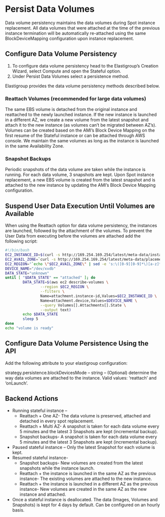 # Persist Data Volumes

Data volume persistency maintains the data volumes during Spot instance replacement. All data volumes that were attached at the time of the previous instance termination will be automatically re-attached using the same BlockDeviceMapping configuration upon instance replacement.

## Configure Data Volume Persistency

1. To configure data volume persistency head to the Elastigroup’s Creation Wizard, select Compute and open the Stateful option.
2. Under Persist Data Volumes select a persistence method.

Elastigroup provides the data volume persistency methods described below.

### Reattach Volumes (recommended for large data volumes)

The same EBS volume is detached from the original instance and reattached to the newly launched instance. If the new instance is launched in a different AZ, we create a new volume from the latest snapshot and attach it to the new instance (as volumes can’t be migrated between AZ’s). Volumes can be created based on the AMI’s Block Device Mapping on the first resume of the Stateful instance or can be attached through AWS console. We maintain the same volumes as long as the instance is launched in the same Availability Zone.

### Snapshot Backups

Periodic snapshots of the data volume are taken while the instance is running. For each data volume, 3 snapshots are kept. Upon Spot instance replacement, a new EBS volume is created from the latest snapshot and is attached to the new instance by updating the AMI’s Block Device Mapping configuration.

## Suspend User Data Execution Until Volumes are Available

When using the Reattach option for data volume persistency, the instances are launched, followed by the attachment of the volumes. To prevent the User Data from executing before the volumes are attached add the following script:

```bash
#!/bin/bash
EC2_INSTANCE_ID=$(curl -s http://169.254.169.254/latest/meta-data/instance-id)
EC2_AVAIL_ZONE=`curl -s http://169.254.169.254/latest/meta-data/placement/availability-zone`
EC2_REGION="`echo \"$EC2_AVAIL_ZONE\" | sed -e 's:\([0-9][0-9]*\)[a-z]*\$:\\1:'`"
DEVICE_NAME="/dev/xvdb"
DATA_STATE="unknown"
until [ "$DATA_STATE" == "attached" ]; do
        DATA_STATE=$(aws ec2 describe-volumes \
                --region $EC2_REGION \
                --filters \
                Name=attachment.instance-id,Values=$EC2_INSTANCE_ID \
                Name=attachment.device,Values=$DEVICE_NAME \
                --query Volumes[].Attachments[].State \
                --output text)
        echo $DATA_STATE
        sleep 5
done
echo "volume is ready"
```

## Configure Data Volume Persistence Using the API

Add the following attribute to your elastigroup configuration:

strategy.persistence.blockDevicesMode – string – (Optional) determine the way data volumes are attached to the instance. Valid values: ‘reattach’ and ‘onLaunch’.

## Backend Actions

- Running stateful instance –
  - Reattach + One AZ- The data volume is preserved, attached and detached in every spot replacement.
  - Reattach + Multi AZ- A snapshot is taken for each data volume every 5 minutes and the latest 3 Snapshots are kept (incremental backup).
  - Snapshot backups- A snapshot is taken for each data volume every 5 minutes and the latest 3 Snapshots are kept (incremental backup).
- Paused stateful instance – Only the latest Snapshot for each volume is kept.
- Resumed stateful instance-
  - Snapshot backups- New volumes are created from the latest snapshots while the instance launch.
  - Reattach + the instance is launched in the same AZ as the previous instance- The existing volumes are attached to the new instance.
  - Reattach + the instance is launched in a different AZ as the previous instance- New volumes are created in the same AZ as the new instance and attached.
- Once a stateful instance is deallocated. The data (Images, Volumes and Snapshots) is kept for 4 days by default. Can be configured on an hourly basis.
